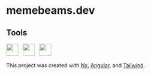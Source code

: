 # memebeams.dev

## Tools

<img src="https://img.shields.io/badge/nx-143055?style=for-the-badge&logo=nx&logoColor=white" height=32  style="margin-right: 0.5rem"></img>
<img src="https://img.shields.io/badge/angular-%23DD0031.svg?style=for-the-badge&logo=angular&logoColor=white" height=32 style="margin-right: 0.5rem"></img>
<img src="https://img.shields.io/badge/tailwindcss-%2338B2AC.svg?style=for-the-badge&logo=tailwind-css&logoColor=white" height=32></img>

This project was created with [Nx](https://nx.dev), [Angular](https://angular.io/), and [Tailwind](https://tailwindcss.com/).
